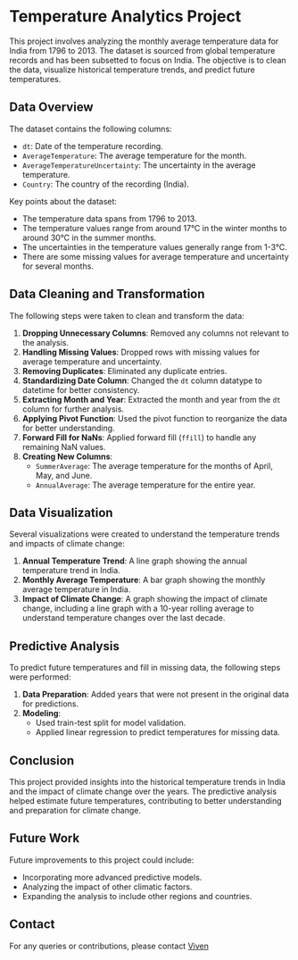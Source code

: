 # Temperature Analytics Project

This project involves analyzing the monthly average temperature data for India from 1796 to 2013. The dataset is sourced from global temperature records and has been subsetted to focus on India. The objective is to clean the data, visualize historical temperature trends, and predict future temperatures.

## Data Overview

The dataset contains the following columns:
- `dt`: Date of the temperature recording.
- `AverageTemperature`: The average temperature for the month.
- `AverageTemperatureUncertainty`: The uncertainty in the average temperature.
- `Country`: The country of the recording (India).

Key points about the dataset:
- The temperature data spans from 1796 to 2013.
- The temperature values range from around 17°C in the winter months to around 30°C in the summer months.
- The uncertainties in the temperature values generally range from 1-3°C.
- There are some missing values for average temperature and uncertainty for several months.

## Data Cleaning and Transformation

The following steps were taken to clean and transform the data:
1. **Dropping Unnecessary Columns**: Removed any columns not relevant to the analysis.
2. **Handling Missing Values**: Dropped rows with missing values for average temperature and uncertainty.
3. **Removing Duplicates**: Eliminated any duplicate entries.
4. **Standardizing Date Column**: Changed the `dt` column datatype to datetime for better consistency.
5. **Extracting Month and Year**: Extracted the month and year from the `dt` column for further analysis.
6. **Applying Pivot Function**: Used the pivot function to reorganize the data for better understanding.
7. **Forward Fill for NaNs**: Applied forward fill (`ffill`) to handle any remaining NaN values.
8. **Creating New Columns**:
   - `SummerAverage`: The average temperature for the months of April, May, and June.
   - `AnnualAverage`: The average temperature for the entire year.

## Data Visualization

Several visualizations were created to understand the temperature trends and impacts of climate change:
1. **Annual Temperature Trend**: A line graph showing the annual temperature trend in India.
2. **Monthly Average Temperature**: A bar graph showing the monthly average temperature in India.
3. **Impact of Climate Change**: A graph showing the impact of climate change, including a line graph with a 10-year rolling average to understand temperature changes over the last decade.

## Predictive Analysis

To predict future temperatures and fill in missing data, the following steps were performed:
1. **Data Preparation**: Added years that were not present in the original data for predictions.
2. **Modeling**:
   - Used train-test split for model validation.
   - Applied linear regression to predict temperatures for missing data.

## Conclusion

This project provided insights into the historical temperature trends in India and the impact of climate change over the years. The predictive analysis helped estimate future temperatures, contributing to better understanding and preparation for climate change.

## Future Work

Future improvements to this project could include:
- Incorporating more advanced predictive models.
- Analyzing the impact of other climatic factors.
- Expanding the analysis to include other regions and countries.

## Contact

For any queries or contributions, please contact [Viven](mailto:vivenbagde@gmail.com)
